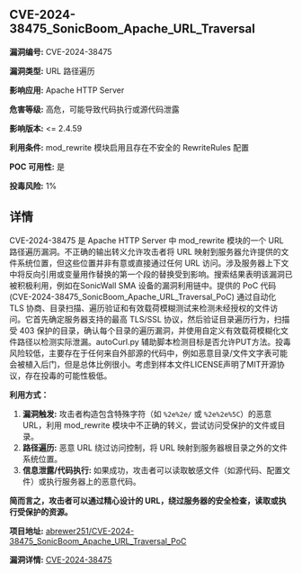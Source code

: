 ## CVE-2024-38475_SonicBoom_Apache_URL_Traversal

**漏洞编号:** CVE-2024-38475

**漏洞类型:** URL 路径遍历

**影响应用:** Apache HTTP Server

**危害等级:** 高危，可能导致代码执行或源代码泄露

**影响版本:** <= 2.4.59

**利用条件:** mod_rewrite 模块启用且存在不安全的 RewriteRules 配置

**POC 可用性:** 是

**投毒风险:** 1%

## 详情

CVE-2024-38475 是 Apache HTTP Server 中 mod_rewrite 模块的一个 URL 路径遍历漏洞。不正确的输出转义允许攻击者将 URL 映射到服务器允许提供的文件系统位置，但这些位置并非有意或直接通过任何 URL 访问。涉及服务器上下文中将反向引用或变量用作替换的第一个段的替换受到影响。搜索结果表明该漏洞已被积极利用，例如在SonicWall SMA 设备的漏洞利用链中。提供的 PoC 代码 (CVE-2024-38475_SonicBoom_Apache_URL_Traversal_PoC) 通过自动化 TLS 协商、目录扫描、遍历验证和有效载荷模糊测试来检测未经授权的文件访问。它首先确定服务器支持的最高 TLS/SSL 协议，然后验证目录遍历行为，扫描受 403 保护的目录，确认每个目录的遍历漏洞，并使用自定义有效载荷模糊化文件路径以检测实际泄漏。autoCurl.py 辅助脚本检测目标是否允许PUT方法。投毒风险较低，主要存在于任何来自外部源的代码中，例如恶意目录/文件文字表可能会被植入后门，但是总体比例很小。考虑到样本文件LICENSE声明了MIT开源协议，存在投毒的可能性极低。

**利用方式：**
1.  **漏洞触发:** 攻击者构造包含特殊字符（如 `%2e%2e/` 或 `%2e%2e%5C`）的恶意 URL，利用 mod_rewrite 模块中不正确的转义，尝试访问受保护的文件或目录。
2.  **路径遍历:** 恶意 URL 绕过访问控制，将 URL 映射到服务器根目录之外的文件系统位置。
3.  **信息泄露/代码执行:** 如果成功，攻击者可以读取敏感文件（如源代码、配置文件）或执行服务器上的恶意代码。

**简而言之，攻击者可以通过精心设计的 URL，绕过服务器的安全检查，读取或执行受保护的资源。**

**项目地址:** [abrewer251/CVE-2024-38475_SonicBoom_Apache_URL_Traversal_PoC](https://github.com/abrewer251/CVE-2024-38475_SonicBoom_Apache_URL_Traversal_PoC)

**漏洞详情:** [CVE-2024-38475](https://nvd.nist.gov/vuln/detail/CVE-2024-38475)
